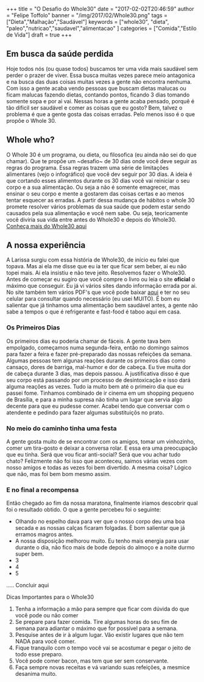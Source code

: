 +++
title = "O Desafio do Whole30"
date = "2017-02-02T20:46:59"
author = "Felipe Toffolo"
banner = "/img/2017/02/Whole30.png"
tags = ["Dieta","Malhação","Saudável"]
keywords = ["whole30", "dieta", "paleo","nutricao","saudavel","alimentacao" ]
categories = ["Comida","Estilo de Vida"]
draft = true
+++
## Em busca da saúde perdida

Hoje todos nós (ou quase todos) buscamos ter uma vida mais saudável sem perder o prazer de viver.
Essa busca muitas vezes parece meio antagonica e na busca das duas coisas muitas vezes a gente não encontra nenhuma.
Com isso a gente acaba vendo pessoas que buscam dietas malucas ou ficam malucas fazendo dietas, contando pontos, ficando 3 dias tomando somente sopa e por ai vai.
Nessas horas a gente acaba pensado, porquê é tão dificil ser saudável e comer as coisas que eu gosto?
Bem, talvez o problema é que a gente gosta das coisas erradas. Pelo menos isso é o que propõe o Whole 30.

## Whole who?

O Whole 30 é um programa, ou dieta, ou filosofica (eu ainda não sei do que chamar). Que te propõe um ~desafio~ de 30 dias onde você deve seguir as regras do programa. Essa regras trazem uma série de limitações alimentares (vejo o infográfico) que você dev seguir por 30 dias. A ideia é que cortando esses alimentos durante os 30 dias você vai reiniciar o seu corpo e a sua alimentação.
Ou seja a não é somente emagrecer, mas ensinar o seu corpo e mente a gostarem das coisas certas e ao menos tentar esquecer as erradas. A partir dessa mudança de hábitos o whole 30 promete resolver vários problemas da sua saúde que podem estar sendo causados pela sua alimentação e você nem sabe. Ou seja, teoricamente você diviria sua vida entre antes do Whole30 e depois do Whole30.
[Conheça mais do Whole30 aqui][eea85add]


## A nossa experiência

A Larissa surgiu com essa história de Whole30, de início eu falei que topava. Mas ai ela me disse que eu ia ter que ficar sem beber, ai eu não topei mais. Ai ela insistiu e não teve jeito. Resolvemos fazer o Whole30.
Antes de começar eu sugiro que você compre o livro ou leia o site **oficial** o máximo que conseguir. Eu já vi vários sites dando informação errada por ai. No site também tem vários PDF's que você pode baixar [aqui][767ac2c2] e ter no seu celular para consultar quando necessário (eu usei MUITO).
É bom eu salientar que já tinhamos uma alimentação bem saudável antes, a gente não sabe a tempos o que é refrigerante e fast-food é taboo aqui em casa.

### Os Primeiros Dias

Os primeiros dias eu poderia chamar de fáceis. A gente tava bem empolgado, começamos numa segunda-feira, então no domingo saímos para fazer a feira e fazer pré-preparado das nossas refeições da semana. Algumas pessoas tem algunas reações durante os primeiros dias como cansaço, dores de barriga, mal-humor e dor de cabeça. Eu tive muita dor de cabeça durante 3 dias, mas depois passou. A justificativa disso é que seu corpo está passando por um processo de desintoxicação e isso dará alguma reações as vezes.
Tudo ia muito bem até o primeiro dia que eu passei fome. Tinhamos combinado de ir cinema em um shopping pequeno de Brasília, e para a minha supresa não tinha um lugar que servia algo decente para que eu pudesse comer. Acabei tendo que conversar com o atendente e pedindo para fazer algumas substituiçõs no prato.

### No meio do caminho tinha uma festa

A gente gosta muito de se encontrar com os amigos, tomar um vinhozinho, comer um tira-gosto e deixar a conversa rolar. E essa era uma preocupação que eu tinha. Será que vou ficar anti-social? Será que vou achar tudo chato? Felizmente não foi isso que aconteceu, saimos várias vezes com nosso amigos e todas as vezes foi bem divertido. A mesma coisa? Lógico que não, mas foi bem bom mesmo assim.

### E no final a recompensa

Então chegado ao fim da nossa maratona, finalmente iriamos descobrir qual foi o resultado obtido. O que a gente percebeu foi o seguinte:

- Olhando no espelho dava para ver que o nosso corpo deu uma boa secada e as nossas calças ficaram folgadas. È bom salientar que já erramos magros antes.
- A nossa disposição melhorou muito. Eu tenho mais energia para usar durante o dia, não fico mais de bode depois do almoço e a noite durmo super bem.
- 3
- 4
- 5

..... Concluir aqui

Dicas Importantes para o Whole30

1. Tenha a informação a mão para sempre que ficar com dúvida do que você pode ou não comer
2. Se prepare para fazer comida. Tire algumas horas do seu fim de semana para adiantar o máximo que for possível para a semana.
3. Pesquise antes de ir à algum lugar. Vão existir lugares que não tem NADA para você comer.
4. Fique tranquilo com o tempo você vai se acostumar e pegar o jeito de todo esse preparo.
5. Você pode comer bacon, mas tem que ser sem conservante.
6. Faça sempre novas receitas e vá variando suas refeições, a mesmice desanima muito.

[eea85add]: http://whole30.com/ "Conheça mais do Whole30 aqui"
  [767ac2c2]: http://whole30.com/pdf-downloads/ "Downloads Whole30"
